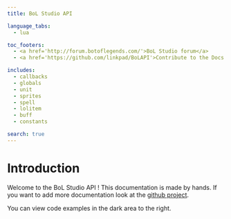 ```yaml
---
title: BoL Studio API

language_tabs:
  - lua

toc_footers:
  - <a href='http://forum.botoflegends.com/'>BoL Studio forum</a>
  - <a href='https://github.com/linkpad/BoLAPI'>Contribute to the Docs on GitHub</a>

includes:
  - callbacks
  - globals
  - unit
  - sprites
  - spell
  - lolitem
  - buff
  - constants

search: true
---
```


# Introduction


Welcome to the BoL Studio API ! This documentation is made by hands. If you want to add more documentation look at the [github project](https://github.com/linkpad/BoLAPI).

You can view code examples in the dark area to the right.